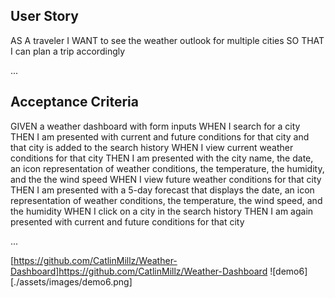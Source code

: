 ## User Story

AS A traveler
I WANT to see the weather outlook for multiple cities
SO THAT I can plan a trip accordingly

...

## Acceptance Criteria

GIVEN a weather dashboard with form inputs
WHEN I search for a city
THEN I am presented with current and future conditions for that city and that city is added to the search history
WHEN I view current weather conditions for that city
THEN I am presented with the city name, the date, an icon representation of weather conditions, the temperature, the humidity, and the the wind speed
WHEN I view future weather conditions for that city
THEN I am presented with a 5-day forecast that displays the date, an icon representation of weather conditions, the temperature, the wind speed, and the humidity
WHEN I click on a city in the search history
THEN I am again presented with current and future conditions for that city

...

[https://github.com/CatlinMillz/Weather-Dashboard]https://github.com/CatlinMillz/Weather-Dashboard
![demo6][./assets/images/demo6.png]

